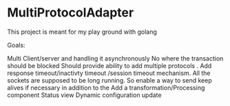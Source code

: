 # MultiProtocolAdapter
This project is meant for my play ground with golang

Goals:

Multi Client/server and handling it asynchronously
  No where the transaction should be blocked
  Should provide ability to add multiple protocols . Add response timeout/inactivty timeout /session timeout mechanism.
  All the sockets are supposed to be long running. So enable a way to send keep alives if necessary in addition to the 
Add a transformation/Processing component
Status view
Dynamic configuration update

